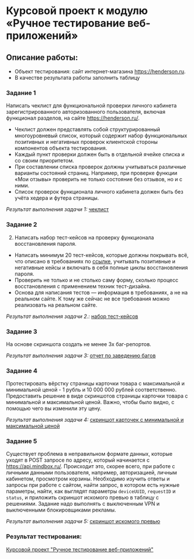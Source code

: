 # Курсовой проект к модулю «Ручное тестирование веб-приложений»
## Описание работы:
- Объект тестирования: сайт интернет-магазина https://henderson.ru.
- В качестве результата работы заполнить таблицу

### Задание 1
Написать чеклист для функциональной проверки личного кабинета зарегистрированного авторизованного пользователя, включая функционал разделов, на сайте https://henderson.ru/.

- Чеклист должен представлять собой структурированный многоуровневый список, который содержит набор функциональных позитивных и негативных проверок клиентской стороны компонентов объекта тестирования.
- Каждый пункт проверки должен быть в отдельной ячейке списка и со своим приоритетом.
- При составлении списка проверок должны учитываться различные варианты состояний страниц. Например, при проверке функции «Мои отзывы» проверить не только состояние без отзывов, но и с ними.
- Список проверок функционала личного кабинета должен быть без учёта хедера и футера страницы.
  
*Результат выполнения задачи 1:* [чеклист](https://docs.google.com/spreadsheets/d/19_9xEoBXfIcN7Ofu-PEvoLiq-soiQ51B4kag2OXxOck/edit?usp=sharing)

### Задание 2
2. Написать набор тест-кейсов на проверку функционала восстановления пароля.

- Написать минимум 20 тест-кейсов, которые должны покрывать всё, что описано в требованиях по [ссылке](https://docs.google.com/document/d/12deDbATIy0Xps8MiWvumNqHISfAlFc4etY8F4lPcqJ4/edit), учитывать позитивные и негативные кейсы и включать в себя полные циклы восстановления пароля.
- Проверить не только и не столько саму форму, сколько процесс восстановления с применением техник тест-дизайна.
- Основа для написания тестов — информация в требованиях, а не на реальном сайте. К тому же сейчас не все требования можно реализовать на реальном сайте.
  
 *Результат выполнения задачи 2.:* [набор тест-кейсов](https://docs.google.com/spreadsheets/d/15fOPU5pOz9h3r0_IqlIWmwTH15sEjPE_FllJ1ai7IHY/edit?usp=sharing) 
 
### Задание 3
На основе скриншота создать не менее 3х баг-репортов.

*Результат выполнения задачи 3:* [отчет по заведению багов](https://docs.google.com/spreadsheets/d/13lr7d_naCIPdS3t77ChiA2Zhyur0ur6iOS4Qwq5qJlY/edit?usp=sharing)

### Задание 4
Протестировать вёрстку страницы карточки товара с максимальной и минимальной ценой - 1 рубль и 10 000 000 рублей соответственно. Предоставить решение в виде скриншотов страницы карточки товара с минимальной и максимальной ценой. Важно, чтобы было видно, с помощью чего вы изменили эту цену.

*Результат выполнения задачи 4:* [скриншот карточек с минимальной и максимальной ценой](https://docs.google.com/document/d/1dgGu5b05EtTqgKUvtAsoCxC0Ous6QTKJPzlrIChCKrU/edit?usp=sharing)

### Задание 5
Существует проблема в неправильном формате данных, которые уходят в POST запросе по адресу, который начинается с https://api.mindbox.ru/. Происходит это, скорее всего, при работе с личными данными пользователя, например, авторизацией, личным кабинетом, просмотром корзины.
Необходимо изучить ответы и запросы при работе с сайтом, найти запрос, в котором есть нужные параметры, найти, как выглядят параметры `deviceUUID`, `requestID` и `status`, и приложить скриншот искомого превью в таблицу с решениями.
Задание надо выполнять с выключенным VPN и выключенными блокировщиками рекламы.

*Результат выполнения задачи 5:* [скриншот искомого превью](https://docs.google.com/document/d/1rPqE7HP6YNxJgYt8RC7D9q8zptKkWDu3BR3nlrc3tdQ/edit?usp=sharing)

### Результат тестирования:
[Курсовой проект "Ручное тестирование веб-приложений"](https://docs.google.com/spreadsheets/d/1mGwS8BRDkClrL9CiWfzdSGo3J6Cp71aQd42JS6hmMq4/edit?usp=sharing)
